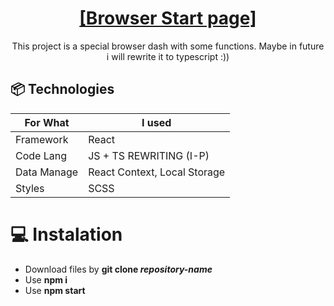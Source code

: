 <h1 align="center"><a href="https://wizardly-stonebraker-79b681.netlify.app"> [Browser Start page]</a></h1>
<p align="center">This project is a special browser dash with some functions. 
Maybe in future i will rewrite it to typescript :))
</p>


## 📦 Technologies

| For What   | I used                      |
| ---------- | --------------------------- |
| Framework  | React                       |
| Code Lang  | JS + TS REWRITING (I-P)     |
| Data Manage| React Context, Local Storage|
| Styles     | SCSS                        |

# 💻 Instalation
- Download files by **git clone _repository-name_**
- Use **npm i**
- Use **npm start**

